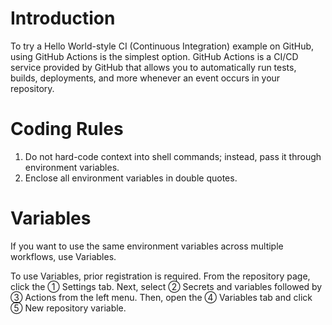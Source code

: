 # Introduction
To try a Hello World-style CI (Continuous Integration) example on GitHub, using GitHub Actions is the simplest option. GitHub Actions is a CI/CD service provided by GitHub that allows you to automatically run tests, builds, deployments, and more whenever an event occurs in your repository.

# Coding Rules
1. Do not hard-code context into shell commands; instead, pass it through environment variables.
2. Enclose all environment variables in double quotes.

# Variables
If you want to use the same environment variables across multiple workflows, use Variables.

To use Variables, prior registration is required. From the repository page, click the ① Settings tab. Next, select ② Secrets and variables followed by ③ Actions from the left menu. Then, open the ④ Variables tab and click ⑤ New repository variable.

